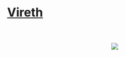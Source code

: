 # [Vireth](https://youtube.com/@virethwth?si=hS_q4VQk216ILY5s)

###

<div style="display: flex; justify-content: center; align-items: center; padding: 2rem;">
<img src="https://github-readme-stats.vercel.app/api/top-langs/?username=vireth-dev&layout=compact&theme=github_dark&hide_border=true&cache_seconds=3600&v=1" />
</div>

###
